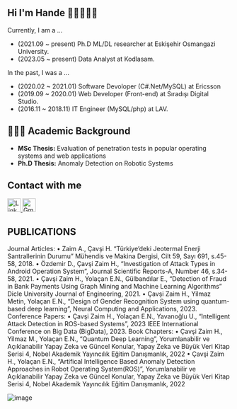## Hi I'm Hande 👋🏻👩🏻‍💻

Currently, I am a ...
- (2021.09 ~ present) Ph.D ML/DL researcher at Eskişehir Osmangazi University.
- (2023.05 ~ present) Data Analyst at Kodlasam.

In the past, I was a ...

- (2020.02 ~ 2021.01) Software Devoloper (C#.Net/MySQL) at Ericsson
- (2019.09 ~ 2020.01) Web Developer (Front-end) at Sıradışı Digital Studio.
- (2016.11 ~ 2018.11) IT Engineer (MySQL/php) at LAV.

## 🧑🏻‍🎓 Academic Background
- **MSc Thesis:** Evaluation of penetration tests in popular operating systems and web applications  
- **Ph.D Thesis:** Anomaly Detection on Robotic Systems



## Contact with me

<a href="https://www.linkedin.com/in/hande-%C3%A7av%C5%9Fi-zaim-b50829111/" target="_blank">
    <img src="https://upload.wikimedia.org/wikipedia/commons/e/e9/Linkedin_icon.svg" alt="LinkedIn" width="30" height="30">
</a>
<a href="mailto:handecavsi43@gmail.com" target="_blank">
    <img src="https://upload.wikimedia.org/wikipedia/commons/4/4e/Gmail_Icon.png" alt="Gmail" width="30" height="30">
</a>

## PUBLICATIONS 	
Journal Articles:
•	Zaim A., Çavşi H. “Türkiye’deki Jeotermal Enerji Santrallerinin Durumu” Mühendis ve Makina Dergisi, Cilt 59, Sayı 691, s.45-58, 2018.
•	Özdemir D., Çavşi Zaim H., “Investigation of Attack Types in Android Operation System”, Journal Scientific Reports-A, Number 46, s.34-58, 2021.
•	Çavşi Zaim H., Yolaçan E.N., Gülbandılar E., “Detection of Fraud in Bank Payments Using Graph Mining and Machine Learning Algorithms” Dicle University Journal of Engineering, 2021.
•	Çavşi Zaim H., Yilmaz Metin, Yolaçan E.N., “Design of Gender Recognition System using quantum-based
deep learning”, Neural Computing and Applications, 2023.
Conference Papers:
•	Çavşi Zaim H., Yolaçan E.N., Yavanoğlu U., “Intelligent Attack Detection in ROS-based Systems”, 2023 IEEE International Conference on Big Data (BigData), 2023.
Book Chapters:
•	Çavşi Zaim H., Yilmaz M., Yolaçan E.N., “Quantum Deep Learning”, Yorumlanabilir ve Açıklanabilir Yapay
Zeka ve Güncel Konular, Yapay Zeka ve Büyük Veri Kitap Serisi 4, Nobel Akademik Yayıncılık Eğitim
Danışmanlık, 2022
•	Çavşi Zaim H., Yolaçan E.N., “Artifical Intelligence Based Anomaly Detection Approaches in Robot
Operating System(ROS)”, Yorumlanabilir ve Açıklanabilir Yapay Zeka ve Güncel Konular, Yapay Zeka ve
Büyük Veri Kitap Serisi 4, Nobel Akademik Yayıncılık Eğitim Danışmanlık, 2022

![image](https://github.com/handecavsi/handecavsi/assets/34586454/7057e6dd-1c94-43db-b130-771162b5d900)






